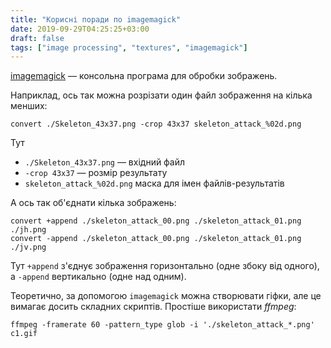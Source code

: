 ```yaml
---
title: "Корисні поради по imagemagick"
date: 2019-09-29T04:25:25+03:00
draft: false
tags: ["image processing", "textures", "imagemagick"]
---
```


[imagemagick](https://imagemagick.org/index.php) — консольна програма для обробки зображень.

<!--more-->

Наприклад, ось так можна розрізати один файл зображення на кілька менших:
```
convert ./Skeleton_43x37.png -crop 43x37 skeleton_attack_%02d.png
```
Тут
* `./Skeleton_43x37.png` — вхідний файл
* `-crop 43x37` — розмір результату
* `skeleton_attack_%02d.png` маска для імен файлів-результатів

А ось так об'єднати кілька зображень:
```
convert +append ./skeleton_attack_00.png ./skeleton_attack_01.png ./jh.png
convert -append ./skeleton_attack_00.png ./skeleton_attack_01.png ./jv.png
```
Тут `+append` з'єднує зображення горизонтально (одне збоку від одного), а `-append` вертикально (одне над одним).


Теоретично, за допомогою `imagemagick` можна створювати гіфки, але це вимагає досить складних скриптів. Простіше використати _ffmpeg_:
```
ffmpeg -framerate 60 -pattern_type glob -i './skeleton_attack_*.png' c1.gif
```

